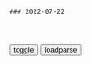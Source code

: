 ```tip
### 2022-07-22
```

<table id="tbc" style="white-space:pre-wrap">
</table>
<button onclick="toggleb()">toggle</button>
<button onclick="loadparse()">loadparse</button>
<br>
<!-- 🌸<br>🍅-　-🍑<hr>🍀 -->
<pre>
<textarea rows="30" cols="100" style="display: none" id="tar">

海贼王1054话：新四皇都是D族的人，赤犬恐怕没办法保住天龙人了
https://mbd.baidu.com/newspage/data/landingsuper?context=%7B%22nid%22%3A%22news_9164312568646081705%22%7D&n_type=-1&p_from=-1

天龙人很快被推翻
http://pics0.baidu.com/feed/1e30e924b899a90178e5eb41ab92a4710308f583.png?token=33d3f638e057357212850dc1e0abeeba.jpg
https://pics0.baidu.com/feed/1e30e924b899a90178e5eb41ab92a4710308f583.png?token=33d3f638e057357212850dc1e0abeeba
https://pics0.baidu.com/feed/1e30e924b899a90178e5eb41ab92a4710308f583.png?token=33d3f638e057357212850dc1e0abeeba.jpg

<font size="1" style="color:#DCDCDC">2022-07-22</font>

当代00后的思想尺度有多“大”？90后看完无话可说
https://mbd.baidu.com/newspage/data/landingsuper?context=%7B%22nid%22%3A%22news_9208758273124652701%22%7D&n_type=-1&p_from=-1

<font size="1" style="color:#DCDCDC">2022-07-22</font>

黑冰：王志文和蒋雯丽的这段戏绝了，肢体语言表感情，真是太到位
https://mbd.baidu.com/newspage/data/videolanding?nid=sv_14957545906711656476&sourceFrom=rec

<font size="1" style="color:#DCDCDC">2022-07-22</font>

李云龙：高举人q旗帜 坚定不移走zg人q发展道路
https://mbd.baidu.com/newspage/data/landingsuper?context=%7B%22nid%22%3A%22news_9218653894850458912%22%7D&n_type=-1&p_from=-1

<font size="1" style="color:#DCDCDC">2022-07-22</font>

《亮剑》李云龙“我他娘的意大利炮呢”_腾讯新闻
https://new.qq.com/omn/20210316/20210316A0F0G700.html

你他娘的意大利炮呢给我拉来
https://inews.gtimg.com/newsapp_bt/0/13295273909/1000.jpg

<font size="1" style="color:#DCDCDC">2022-07-22</font>

暑期无数父母崩溃：“又胖又蠢……” 孩子怎么突然就叛逆了
https://mbd.baidu.com/newspage/data/landingsuper?context=%7B%22nid%22%3A%22news_10331487600985674440%22%7D&n_type=-1&p_from=-1

张钊甚至把父母赶出去，和女朋友在一起住，

武志红在《为何家会伤人》中说过：
进入青春期的孩子之所以叛逆，并非是一定要和父母对着干，而是为了尝试自己的力量，试着为自己的事情做主。他们不愿意继续做“乖孩子”，如果父母没有意识到这一点，仍然频频向孩子发号施令，期望孩子按照他们设计的“正确路线”发展，那么孩子会用叛逆行为来向父母说“不”。

<font size="1" style="color:#DCDCDC">2022-07-22</font>

不可思议的螺旋杆，为什么跟拇指一样细的杆子，能撑住开裂的房子
https://mbd.baidu.com/newspage/data/videolanding?nid=sv_14979945099611629814&sourceFrom=pc_feedlist

<font size="1" style="color:#DCDCDC">2022-07-22</font>

那些被曲解的“性同意”，到底伤害了多少女生？（漫画硬核科普）
https://mbd.baidu.com/newspage/data/landingsuper?context=%7B%22nid%22%3A%22news_9220983304806178530%22%7D&n_type=1&p_from=4

<font size="1" style="color:#DCDCDC">2022-07-22</font>

路边拍到这一幕，是不离不弃还是趁火打劫？？？_哔哩哔哩_bilibili
https://www.bilibili.com/video/BV1X34y1n7V8

Atropa阿戳
麻雀对死亡同类的一种趁热精虫上脑行为，并不是拯救或者真爱，

Atropa阿戳
2、受害对象不分雌雄，经常有雄鸟被用，施害对象一般都是雄鸟；
3、类似行为在鸟类中有非常多的观测记录（可以去看看著名的75分钟鸭子）
施害麻雀为了维护自己的趁热权还会驱赶其它同类（可能是有同样趁热想法的人），

<font size="1" style="color:#DCDCDC">2022-07-22</font>

如果遇到核爆，为什么你只有15分钟的时间？又该逃往哪里？涨知识
https://mbd.baidu.com/newspage/data/videolanding?nid=sv_10577567981882255898&sourceFrom=pc_feedlist

除了辐射之外你还要小心的就是附近的陌生人，并不是每个人都会准备药品和食物，也不是每个人都是善良的。在秩序崩溃的环境中，发生什么奇怪的事都不会让你觉得奇怪。

<font size="1" style="color:#DCDCDC">2022-07-22</font>

【红楼梦×西游记】台词对对子_哔哩哔哩_bilibili
https://www.bilibili.com/video/BV1qa411Q784

<font size="1" style="color:#DCDCDC">2022-07-22</font>

孩子总是玩手机？伤的可不止是视力，对大脑和专注力的影响更大
https://mbd.baidu.com/newspage/data/landingsuper?context=%7B%22nid%22%3A%22news_9627426539848579974%22%7D&n_type=-1&p_from=-1

印度一名16岁男孩在连续玩了6小时游戏后，突然猝死，根据家人描述，男孩非常沉迷于该游戏，家人曾强制删除，男孩却以绝食抗议。

<font size="1" style="color:#DCDCDC">2022-07-22</font>

美联邦调查局局长称zg正试图设法让美国衰落，外交部回应！
https://mbd.baidu.com/newspage/data/landingsuper?context=%7B%22nid%22%3A%22news_9561125924263137385%22%7D&n_type=-1&p_from=-1

<font size="1" style="color:#DCDCDC">2022-07-22</font>

【Bugcat Capoo】鸭鸭陷阱_哔哩哔哩_bilibili
https://www.bilibili.com/video/BV16r4y1i7WX

<font size="1" style="color:#DCDCDC">2022-07-22</font>

人间丨当一个“00后”商人把“希望”印刷在透明胶带上
https://mbd.baidu.com/newspage/data/landingsuper?context=%7B%22nid%22%3A%22news_9427502834490192420%22%7D&n_type=-1&p_from=-1

<font size="1" style="color:#DCDCDC">2022-07-22</font>

谷歌 Chrome 浏览器将支持在任意网页上做笔记
https://mbd.baidu.com/newspage/data/landingsuper?context=%7B%22nid%22%3A%22news_9294891157888951572%22%7D&n_type=-1&p_from=-1

<font size="1" style="color:#DCDCDC">2022-07-22</font>

头皮出现“白色颗粒”？一组漫画告诉你，管不住手的下场会怎样
https://mbd.baidu.com/newspage/data/landingsuper?context=%7B%22nid%22%3A%22news_9081695299172468580%22%7D&n_type=-1&p_from=-1

秃头
https://pics3.baidu.com/feed/9345d688d43f8794d71f806f61a3a3fe19d53ad6.jpeg?token=a84ef8ba0a1cf64463ad50604f46673f.jpg

<font size="1" style="color:#DCDCDC">2022-07-22</font>

连意识是什么都没搞懂就想“上传意识”？马斯克吹的牛有点过头了
https://mbd.baidu.com/newspage/data/landingsuper?context=%7B%22nid%22%3A%22news_10072813596225221811%22%7D&n_type=-1&p_from=-1

<font size="1" style="color:#DCDCDC">2022-07-22</font>

宇宙的尽头真是东北？日本z文教材火出圈，“大碴子味”过于明显
https://mbd.baidu.com/newspage/data/landingsuper?context=%7B%22nid%22%3A%22news_10046437691010163569%22%7D&n_type=-1&p_from=-1

<font size="1" style="color:#DCDCDC">2022-07-22</font>

</textarea>
</pre>
<!-- 🍀<br>🍑-　-🍅<hr>🌸 -->

```note
```

<link
  rel="stylesheet"
  href="https://cdn.jsdelivr.net/npm/@fancyapps/ui/dist/fancybox.css"
/>
<script src="https://cdn.jsdelivr.net/npm/@fancyapps/ui@4.0/dist/fancybox.umd.js"></script>

<script type="text/javascript">

var __urlRegex = /(\b(https?|ftp|file):\/\/[-A-Z0-9+&@#\/%?=~_|!:,.;]*[-A-Z0-9+&@#\/%=~_|])/ig;
var __imgRegex = /\.(?:jpe?g|gif|png|webp)$/i;

loadparse();

function parseURL($string){

    var exp = __urlRegex;
    return $string.replace(exp,function(match){
            __imgRegex.lastIndex=0;
            if(__imgRegex.test(match)){
                return '<a data-fancybox="gallery" href="' + match.replace("/p=700", "")
                 + '"><img src="' + match.replace("/p=700", "/p=160x200")+'" width="64"></a>';
            }
            else{
                return '<a href="' + match + '" target="_blank">' + match + '</a>';
            }
        }
    );
}

function loadparse() {
  tbc.innerHTML = parseURL(tar.value);
}

function toggleb() {
  var x = document.getElementById("tar");
  if (x.style.display === "none") {
    x.style.display = "";
  } else {
    x.style.display = "none";
  }
}

</script>
